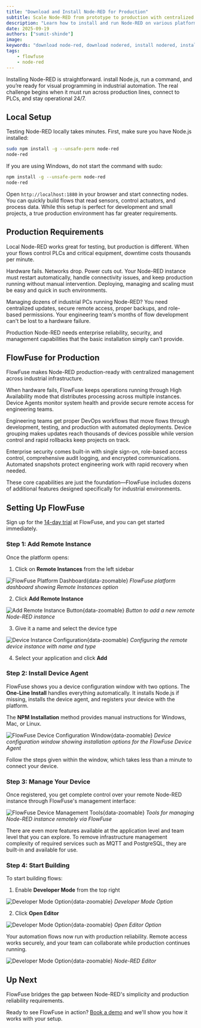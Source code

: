 ```yaml
---
title: "Download and Install Node-RED for Production"
subtitle: Scale Node-RED from prototype to production with centralized management and 24/7 reliability
description: "Learn how to install and run Node-RED on various platforms, such as local computer, Raspberry Pi, Mac, Linux, or Cloud."
date: 2025-09-19
authors: ["sumit-shinde"]
image: 
keywords: "download node-red, download nodered, install nodered, install node-red, getting started with node-red"
tags:
    - flowfuse
    - node-red
---
```


Installing Node-RED is straightforward. install Node.js, run a command, and you’re ready for visual programming in industrial automation. The real challenge begins when it must run across production lines, connect to PLCs, and stay operational 24/7.

<!--more-->

## Local Setup

Testing Node-RED locally takes minutes. First, make sure you have Node.js installed:

```bash
sudo npm install -g --unsafe-perm node-red
node-red
```

If you are using Windows, do not start the command with sudo:

```bash
npm install -g --unsafe-perm node-red
node-red
```

Open `http://localhost:1880` in your browser and start connecting nodes. You can quickly build flows that read sensors, control actuators, and process data. While this setup is perfect for development and small projects, a true production environment has far greater requirements.

## Production Requirements

Local Node-RED works great for testing, but production is different. When your flows control PLCs and critical equipment, downtime costs thousands per minute.

Hardware fails. Networks drop. Power cuts out. Your Node-RED instance must restart automatically, handle connectivity issues, and keep production running without manual intervention. Deploying, managing and scaling must be easy and quick in such environments.

Managing dozens of industrial PCs running Node-RED? You need centralized updates, secure remote access, proper backups, and role-based permissions. Your engineering team's months of flow development can't be lost to a hardware failure.

Production Node-RED needs enterprise reliability, security, and management capabilities that the basic installation simply can't provide.

## FlowFuse for Production

FlowFuse makes Node-RED production-ready with centralized management across industrial infrastructure.

When hardware fails, FlowFuse keeps operations running through High Availability mode that distributes processing across multiple instances. Device Agents monitor system health and provide secure remote access for engineering teams.

Engineering teams get proper DevOps workflows that move flows through development, testing, and production with automated deployments. Device grouping makes updates reach thousands of devices possible while version control and rapid rollbacks keep projects on track.

Enterprise security comes built-in with single sign-on, role-based access control, comprehensive audit logging, and encrypted communications. Automated snapshots protect engineering work with rapid recovery when needed.

These core capabilities are just the foundation—FlowFuse includes dozens of additional features designed specifically for industrial environments.

## Setting Up FlowFuse

Sign up for the [14-day trial](https://app.flowfuse.com/account/create) at FlowFuse, and you can get started immediately.

### Step 1: Add Remote Instance

Once the platform opens:

1. Click on **Remote Instances** from the left sidebar

![FlowFuse Platform Dashboard](./images/platform-ff.png){data-zoomable}
*FlowFuse platform dashboard showing Remote Instances option*

2. Click **Add Remote Instance**

![Add Remote Instance Button](./images/add-remote-instance.png){data-zoomable}
*Button to add a new remote Node-RED instance*

3. Give it a name and select the device type

![Device Instance Configuration](./images/trail-add-instance.png){data-zoomable}
*Configuring the remote device instance with name and type*

4. Select your application and click **Add**

### Step 2: Install Device Agent

FlowFuse shows you a device configuration window with two options. The **One-Line Install** handles everything automatically. It installs Node.js if missing, installs the device agent, and registers your device with the platform.

The **NPM Installation** method provides manual instructions for Windows, Mac, or Linux.

![FlowFuse Device Configuration Window](./images/device-configuration-window-2.gif){data-zoomable}
*Device configuration window showing installation options for the FlowFuse Device Agent*

Follow the steps given within the window, which takes less than a minute to connect your device.

### Step 3: Manage Your Device

Once registered, you get complete control over your remote Node-RED instance through FlowFuse's management interface:

![FlowFuse Device Management Tools](./images/ff-instance-tools.gif){data-zoomable}
*Tools for managing Node-RED instance remotely via FlowFuse*

There are even more features available at the application level and team level that you can explore. To remove infrastructure management complexity of required services such as MQTT and PostgreSQL, they are built-in and available for use.

### Step 4: Start Building

To start building flows:

1. Enable **Developer Mode** from the top right

![Developer Mode Option](./images/developer-mode.png){data-zoomable}
*Developer Mode Option*

2. Click **Open Editor**

![Developer Mode Option](./images/open-editor.png){data-zoomable}
*Open Editor Option*

Your automation flows now run with production reliability. Remote access works securely, and your team can collaborate while production continues running.

![Developer Mode Option](./images/node-red-editor.png){data-zoomable}
*Node-RED Editor*

## Up Next

FlowFuse bridges the gap between Node-RED's simplicity and production reliability requirements.

Ready to see FlowFuse in action? [Book a demo](https://flowfuse.com/book-demo/) and we'll show you how it works with your setup.

